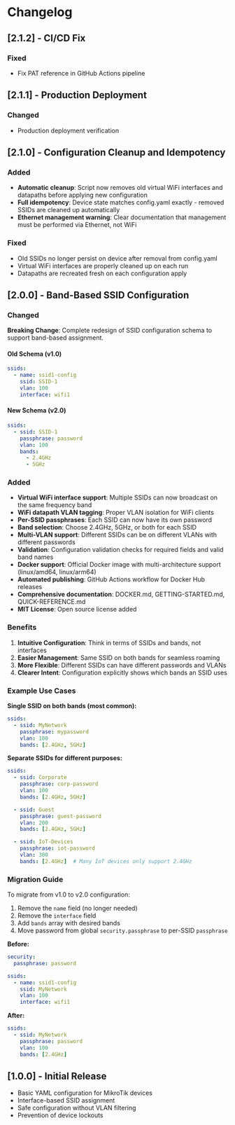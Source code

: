 # Changelog

## [2.1.2] - CI/CD Fix

### Fixed
- Fix PAT reference in GitHub Actions pipeline

## [2.1.1] - Production Deployment

### Changed
- Production deployment verification

## [2.1.0] - Configuration Cleanup and Idempotency

### Added
- **Automatic cleanup**: Script now removes old virtual WiFi interfaces and datapaths before applying new configuration
- **Full idempotency**: Device state matches config.yaml exactly - removed SSIDs are cleaned up automatically
- **Ethernet management warning**: Clear documentation that management must be performed via Ethernet, not WiFi

### Fixed
- Old SSIDs no longer persist on device after removal from config.yaml
- Virtual WiFi interfaces are properly cleaned up on each run
- Datapaths are recreated fresh on each configuration apply

## [2.0.0] - Band-Based SSID Configuration

### Changed

**Breaking Change**: Complete redesign of SSID configuration schema to support band-based assignment.

#### Old Schema (v1.0)
```yaml
ssids:
  - name: ssid1-config
    ssid: SSID-1
    vlan: 100
    interface: wifi1
```

#### New Schema (v2.0)
```yaml
ssids:
  - ssid: SSID-1
    passphrase: password
    vlan: 100
    bands:
      - 2.4GHz
      - 5GHz
```

### Added

- **Virtual WiFi interface support**: Multiple SSIDs can now broadcast on the same frequency band
- **WiFi datapath VLAN tagging**: Proper VLAN isolation for WiFi clients
- **Per-SSID passphrases**: Each SSID can now have its own password
- **Band selection**: Choose 2.4GHz, 5GHz, or both for each SSID
- **Multi-VLAN support**: Different SSIDs can be on different VLANs with different passwords
- **Validation**: Configuration validation checks for required fields and valid band names
- **Docker support**: Official Docker image with multi-architecture support (linux/amd64, linux/arm64)
- **Automated publishing**: GitHub Actions workflow for Docker Hub releases
- **Comprehensive documentation**: DOCKER.md, GETTING-STARTED.md, QUICK-REFERENCE.md
- **MIT License**: Open source license added

### Benefits

1. **Intuitive Configuration**: Think in terms of SSIDs and bands, not interfaces
2. **Easier Management**: Same SSID on both bands for seamless roaming
3. **More Flexible**: Different SSIDs can have different passwords and VLANs
4. **Clearer Intent**: Configuration explicitly shows which bands an SSID uses

### Example Use Cases

**Single SSID on both bands (most common):**
```yaml
ssids:
  - ssid: MyNetwork
    passphrase: mypassword
    vlan: 100
    bands: [2.4GHz, 5GHz]
```

**Separate SSIDs for different purposes:**
```yaml
ssids:
  - ssid: Corporate
    passphrase: corp-password
    vlan: 100
    bands: [2.4GHz, 5GHz]

  - ssid: Guest
    passphrase: guest-password
    vlan: 200
    bands: [2.4GHz, 5GHz]

  - ssid: IoT-Devices
    passphrase: iot-password
    vlan: 300
    bands: [2.4GHz]  # Many IoT devices only support 2.4GHz
```

### Migration Guide

To migrate from v1.0 to v2.0 configuration:

1. Remove the `name` field (no longer needed)
2. Remove the `interface` field
3. Add `bands` array with desired bands
4. Move password from global `security.passphrase` to per-SSID `passphrase`

**Before:**
```yaml
security:
  passphrase: password

ssids:
  - name: ssid1-config
    ssid: MyNetwork
    vlan: 100
    interface: wifi1
```

**After:**
```yaml
ssids:
  - ssid: MyNetwork
    passphrase: password
    vlan: 100
    bands: [2.4GHz]
```

## [1.0.0] - Initial Release

- Basic YAML configuration for MikroTik devices
- Interface-based SSID assignment
- Safe configuration without VLAN filtering
- Prevention of device lockouts
